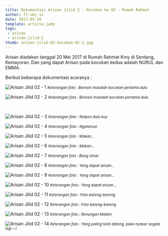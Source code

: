 ```yaml
---
title: Dokumentasi Arisan Jilid 2 - Kocokan ke 02 - Rumah Rahmat
author: ft-umj-iv
date: 2017-05-20
template: article.jade
tags:
 - arisan
 - arisan-jilid-2
thumb: arisan-jilid-02-kocokan-02-1.jpg
---
```


Arisan diadakan tanggal 20 Mei 2017 di Rumah Rahmat Kmy di Serdang, Kemayoran.
Dan yang dapat Arisan pada kocokan kedua adalah NURUL dan EMMA.

Berikut beberapa dokumentasi acaranya :

![Arisan Jilid 02 - 1](/story/assets/img/arisan-jilid-02-kocokan-02-1.jpg)
<small>_Keterangan foto : Beresin masalah kocokan pertama dulu_</small>

![Arisan Jilid 02 - 2](/story/assets/img/arisan-jilid-02-kocokan-02-2.jpg)
<small>_Keterangan foto : Beresin masalah kocokan pertama dulu_</small>

<br/>
<span class="more"></span>


![Arisan Jilid 02 - 3](/story/assets/img/arisan-jilid-02-kocokan-02-3.jpg)
<small>_Keterangan foto : Nelpon dulu kuy_</small>

![Arisan Jilid 02 - 4](/story/assets/img/arisan-jilid-02-kocokan-02-4.jpg)
<small>_Keterangan foto : Ngelamun_</small>

![Arisan Jilid 02 - 5](/story/assets/img/arisan-jilid-02-kocokan-02-5.jpg)
<small>_Keterangan foto : Makan..._</small>

![Arisan Jilid 02 - 6](/story/assets/img/arisan-jilid-02-kocokan-02-6.jpg)
<small>_Keterangan foto : Makan..._</small>

![Arisan Jilid 02 - 7](/story/assets/img/arisan-jilid-02-kocokan-02-7.jpg)
<small>_Keterangan foto : Bang Umar_</small>

![Arisan Jilid 02 - 8](/story/assets/img/arisan-jilid-02-kocokan-02-8.jpg)
<small>_Keterangan foto : Yang dapat arisan..._</small>

![Arisan Jilid 02 - 9](/story/assets/img/arisan-jilid-02-kocokan-02-9.jpg)
<small>_Keterangan foto : Yang dapat arisan..._</small>

![Arisan Jilid 02 - 10](/story/assets/img/arisan-jilid-02-kocokan-02-10.jpg)
<small>_Keterangan foto : Yang dapat arisan..._</small>

![Arisan Jilid 02 - 11](/story/assets/img/arisan-jilid-02-kocokan-02-11.jpg)
<small>_Keterangan foto : Foto bareng-bareng_</small>

![Arisan Jilid 02 - 12](/story/assets/img/arisan-jilid-02-kocokan-02-12.jpg)
<small>_Keterangan foto : Foto bareng-bareng_</small>

![Arisan Jilid 02 - 13](/story/assets/img/arisan-jilid-02-kocokan-02-13.jpg)
<small>_Keterangan foto : Renungan Malam_</small>

![Arisan Jilid 02 - 14](/story/assets/img/arisan-jilid-02-kocokan-02-14.jpg)
<small>_Keterangan foto : Yang paling telat dateng, pake nyasar segala lagi :-(_</small>
